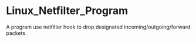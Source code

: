 # Linux_Netfilter_Program
A program use netfilter hook to drop designated incoming/outgoing/forward packets.
